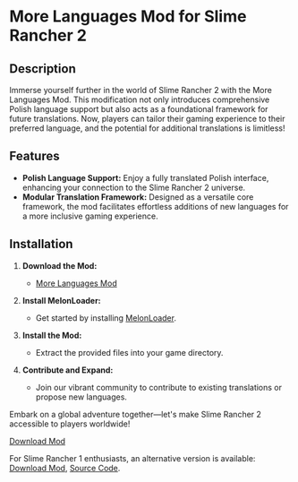 # More Languages Mod for Slime Rancher 2

## Description

Immerse yourself further in the world of Slime Rancher 2 with the More Languages Mod. This modification not only introduces comprehensive Polish language support but also acts as a foundational framework for future translations. Now, players can tailor their gaming experience to their preferred language, and the potential for additional translations is limitless!

## Features

- **Polish Language Support:** Enjoy a fully translated Polish interface, enhancing your connection to the Slime Rancher 2 universe.
- **Modular Translation Framework:** Designed as a versatile core framework, the mod facilitates effortless additions of new languages for a more inclusive gaming experience.

## Installation

1. **Download the Mod:**
    - [More Languages Mod](https://www.nexusmods.com/slimerancher2/mods/4)

2. **Install MelonLoader:**
    - Get started by installing [MelonLoader](https://github.com/LavaGang/MelonLoader).

3. **Install the Mod:**
    - Extract the provided files into your game directory.

4. **Contribute and Expand:**
    - Join our vibrant community to contribute to existing translations or propose new languages.

Embark on a global adventure together—let's make Slime Rancher 2 accessible to players worldwide!

[Download Mod](https://www.nexusmods.com/slimerancher2/mods/4)

For Slime Rancher 1 enthusiasts, an alternative version is available: [Download Mod](https://www.nexusmods.com/slimerancher/mods/31), [Source Code](https://github.com/KomiksPL/MoreLanguagesSR1).
